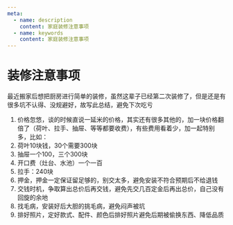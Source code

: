 ```yaml
---
meta:
  - name: description
    content: 家庭装修注意事项
  - name: keywords
    content: 家庭装修注意事项
---
```

# 装修注意事项

最近搬家后想把厨房进行简单的装修，虽然这辈子已经第二次装修了，但是还是有很多坑不认得、没规避好，故写此总结，避免下次吃亏

1. 价格忽悠，谈的时候直说一延米的价格，其实还有很多其他的，加一块价格翻倍了（荷叶、拉手、抽屉、等等都要收费），有些费用看着少，加一起特别多，比如：
  1. 荷叶10块钱，30个需要300块
  2. 抽屉一个100，三个300块
  3. 开口费（灶台、水池）一个一百
  4. 拉手：240块
2. 押金，押金一定保证留足够的，别交太多，避免安装不符合预期后不给退钱
3. 交钱时机，争取算出总价后再交钱，避免先交几百定金后再出总价，自己没有回旋的余地
4. 找毛病，安装好后大胆的挑毛病，避免闷声被坑
5. 排好照片，定好款式、配件、颜色后排好照片避免后期被偷换东西、降低品质

